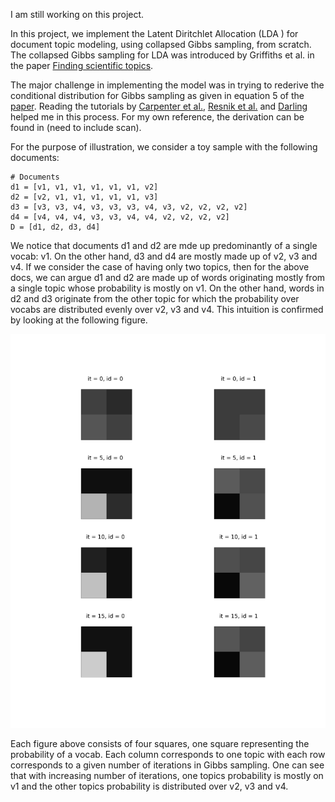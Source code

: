 I am still working on this project. 

In this project, we implement the Latent Diritchlet Allocation (LDA ) for document topic modeling, using collapsed Gibbs sampling, from scratch. The collapsed Gibbs sampling for LDA was introduced by Griffiths et al. in the paper [Finding scientific topics](http://www.pnas.org/content/101/suppl_1/5228.full.pdf). 

The major challenge in implementing the model was in trying to rederive the conditional distribution for Gibbs sampling as given in equation 5 of the [paper](http://www.pnas.org/content/101/suppl_1/5228.full.pdf). Reading the tutorials by [Carpenter et al.](https://lingpipe.files.wordpress.com/2010/07/lda3.pdf), [Resnik et al.](https://www.cs.umd.edu/~hardisty/papers/gsfu.pdf) and [Darling](http://u.cs.biu.ac.il/~89-680/darling-lda.pdf) helped me in this process. For my own reference, the derivation can be found in (need to include scan).

For the purpose of illustration, we consider a toy sample with the following documents:
```
# Documents
d1 = [v1, v1, v1, v1, v1, v1, v2]
d2 = [v2, v1, v1, v1, v1, v1, v3]
d3 = [v3, v3, v4, v3, v3, v3, v4, v3, v2, v2, v2, v2]
d4 = [v4, v4, v4, v3, v3, v4, v4, v2, v2, v2, v2]
D = [d1, d2, d3, d4]
```
We notice that documents d1 and d2 are mde up predominantly of a single vocab: v1. On the other hand, d3 and d4 are mostly made up of v2, v3 and v4. If we consider the case of having only two topics, then for the above docs, we can argue d1 and d2 are made up of words originating mostly from a single topic whose probability is mostly on v1. On the other hand, words in d2 and d3 originate from the other topic for which the probability over vocabs are distributed evenly over v2, v3 and v4. This intuition is confirmed by looking at the following figure.


![Convergence image](https://github.com/spookyQubit/lda_from_scratch/blob/master/images/topics_v_dist.jpg)

Each figure above consists of four squares, one square representing the probability of a vocab. Each column corresponds to one topic with each row corresponds to a given number of iterations in Gibbs sampling. One can see that with increasing number of iterations, one topics probability is mostly on v1 and the other topics probability is distributed over v2, v3 and v4.  
